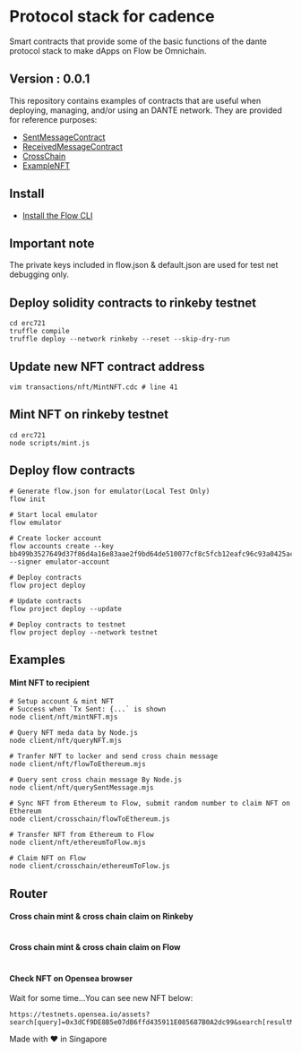 # Protocol stack for cadence
Smart contracts that provide some of the basic functions of the dante protocol stack to make dApps on Flow be Omnichain.

## Version : 0.0.1

This repository contains examples of contracts that are useful when deploying, managing, and/or using an DANTE network. They are provided for reference purposes:

   * [SentMessageContract](./contracts/SentMessageContract.cdc)
   * [ReceivedMessageContract](./contracts/ReceivedMessageContract.cdc)
   * [CrossChain](./contracts/CrossChain.cdc)
   * [ExampleNFT](./examples/ExampleNFT.cdc)


## Install
* [Install the Flow CLI](https://docs.onflow.org/flow-cli/install/)

## Important note
The private keys included in flow.json & default.json are used for test net debugging only. 

## Deploy solidity contracts to rinkeby testnet
```
cd erc721
truffle compile
truffle deploy --network rinkeby --reset --skip-dry-run
```

## Update new NFT contract address
```
vim transactions/nft/MintNFT.cdc # line 41
```

## Mint NFT on rinkeby testnet
```
cd erc721
node scripts/mint.js
```

## Deploy flow contracts
```
# Generate flow.json for emulator(Local Test Only)
flow init

# Start local emulator
flow emulator

# Create locker account
flow accounts create --key bb499b3527649d37f86d4a16e83aae2f9bd64de510077cf8c5fcb12eafc96c93a0425ac965ce4eb2cc2dd5a350569f10035b4308aadfc544415ddc812f919025 --signer emulator-account

# Deploy contracts
flow project deploy

# Update contracts
flow project deploy --update

# Deploy contracts to testnet
flow project deploy --network testnet
```

## Examples

#### Mint NFT to recipient
```
# Setup account & mint NFT 
# Success when `Tx Sent: {...` is shown
node client/nft/mintNFT.mjs

# Query NFT meda data by Node.js
node client/nft/queryNFT.mjs

# Tranfer NFT to locker and send cross chain message
node client/nft/flowToEthereum.mjs

# Query sent cross chain message By Node.js
node client/nft/querySentMessage.mjs

# Sync NFT from Ethereum to Flow, submit random number to claim NFT on Ethereum
node client/crosschain/flowToEthereum.js

# Transfer NFT from Ethereum to Flow
node client/nft/ethereumToFlow.mjs

# Claim NFT on Flow
node client/crosschain/ethereumToFlow.js

```

## Router

#### Cross chain mint & cross chain claim on Rinkeby
```
```

#### Cross chain mint & cross chain claim on Flow
```
```

#### Check NFT on Opensea browser

Wait for some time...You can see new NFT below:

```
https://testnets.opensea.io/assets?search[query]=0x3dCf9DE8B5e07dB6ffd435911E085687B0A2dc99&search[resultModel]=ASSETS
```

Made with ❤️ in Singapore
